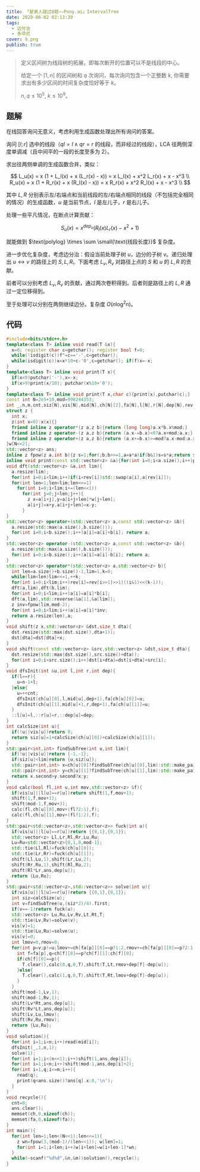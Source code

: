 ```yaml
---
title: 「是男人就过8题——Pony.ai」IntervalTree
date: 2020-06-02 02:13:39
tags:
  - 边分治
  - 多项式
cover: 9.png
publish: true
---
```


> 定义区间树为线段树的拓展，即每次断开的位置可以不是线段的中心。
>
> 给定一个 $[1, n]$ 的区间树和 $q$ 次询问，每次询问包含一个正整数 $k$, 你需要求出有多少区间的时间复杂度恰好等于 $k$。
>
> $n, q\le 10^5,\ k\le 10^9$。

<!-- more -->

## 题解

在线回答询问无意义，考虑利用生成函数处理出所有询问的答案。

询问 $[l;r]$ 选中的线段（$ql=l \land qr=r$ 的线段，而非经过的线段），LCA 往两侧深度单调减（且中间平的一段的长度至多为 $2$）。

求出往两侧单调的生成函数合并，类似：

$$
L_u(x) = x (1 + L_l(x) + x (L_r(x) - x)) = x L_l(x) + x^2 L_r(x) + x - x^3 \\
R_u(x) = x (1 + R_r(x) + x (R_l(x) - x)) = x R_r(x) + x^2 R_l(x) + x - x^3 \\
$$

其中 $L,R$ 分别表示左/右端点和当前线段的左/右端点相同的线段（不包括完全相同的情况）的生成函数，$u$ 是当前节点，$l$ 是左儿子，$r$ 是右儿子。

处理一些平凡情况，在断点计算贡献：

$$
S_u(x) = x^{dep_u} (R_l(x) L_r(x) - x^2 + 1)
$$

就能做到 $\text{polylog} \times \sum \small{\text{线段长度}}$ 复杂度。

进一步优化复杂度，考虑边分治：假设当前处理子树 $u$，边分的子树 $v$。递归处理出 $u \leftrightarrow v$ 的路径上的 $S,L,R$。下面考虑 $L_v,R_v$ 对路径上点的 $S$ 和 $u$ 的 $L,R$ 的贡献。

前者可以分别考虑 $L_v,R_v$ 的贡献，通过两次卷积得到。后者则是路径上的 $L,R$ 通过一定位移得到。

至于处理可以分别在两侧继续边分。复杂度 $O(n \log^2 n)$。

## 代码

```cpp
#include<bits/stdc++.h>
template<class T> inline void read(T &x){
  x=0; register char c=getchar(); register bool f=0;
  while(!isdigit(c))f^=c=='-',c=getchar();
  while(isdigit(c))x=x*10+c-'0',c=getchar(); if(f)x=-x;
}
template<class T> inline void print(T x){
  if(x<0)putchar('-'),x=-x;
  if(x>9)print(x/10); putchar(x%10+'0');
}
template<class T> inline void print(T x,char c){print(x),putchar(c);}
const int N=2e5+10,mod=998244353;
int _,n,m,cnt,siz[N],vis[N],mid[N],ch[N][2],fa[N],l[N],r[N],dep[N],rev[N<<2];
struct z {
  int x;
  z(int x=0):x(x){}
  friend inline z operator*(z a,z b){return (long long)a.x*b.x%mod;}
  friend inline z operator-(z a,z b){return (a.x-=b.x)<0?a.x+mod:a.x;}
  friend inline z operator+(z a,z b){return (a.x+=b.x)>=mod?a.x-mod:a.x;}
}w[N<<2];
std::vector<z> ans;
inline z fpow(z a,int b){z s=1;for(;b;b>>=1,a=a*a)if(b&1)s=s*a;return s;}
inline void print(const std::vector<z> &a){for(int i=0;i<a.size();i++)printf("%d ",a[i].x); printf("\n");}
void dft(std::vector<z> &a,int lim){
  a.resize(lim);
  for(int i=0;i<lim;i++)if(i<rev[i])std::swap(a[i],a[rev[i]]);
  for(int len=1;len<lim;len<<=1)
    for(int i=0;i<lim;i+=(len<<1))
      for(int j=0;j<len;j++){
        z x=a[i+j],y=a[i+j+len]*w[j+len];
        a[i+j]=x+y,a[i+j+len]=x-y;
      }
}
std::vector<z> operator+(std::vector<z> a,const std::vector<z> &b){
  a.resize(std::max(a.size(),b.size()));
  for(int i=0;i<b.size();i++)a[i]=a[i]+b[i]; return a;
}
std::vector<z> operator-(std::vector<z> a,const std::vector<z> &b){
  a.resize(std::max(a.size(),b.size()));
  for(int i=0;i<b.size();i++)a[i]=a[i]-b[i]; return a;
}
std::vector<z> operator*(std::vector<z> a,std::vector<z> b){
  int len=a.size()+b.size()-1,lim=1,k=0;
  while(lim<len)lim<<=1,++k;
  for(int i=0;i<lim;i++)rev[i]=rev[i>>1]>>1|((i&1)<<(k-1));
  dft(a,lim),dft(b,lim);
  for(int i=0;i<lim;i++)a[i]=a[i]*b[i];
  dft(a,lim),std::reverse(&a[1],&a[lim]);
  z inv=fpow(lim,mod-2);
  for(int i=0;i<lim;i++)a[i]=a[i]*inv;
  return a.resize(len),a;
}
void shift(z x,std::vector<z> &dst,size_t dta){
  dst.resize(std::max(dst.size(),dta+1));
  dst[dta]=dst[dta]+x;
}
void shift(const std::vector<z> &src,std::vector<z> &dst,size_t dta){
  dst.resize(std::max(dst.size(),src.size()+dta));
  for(int i=0;i<src.size();i++)dst[i+dta]=dst[i+dta]+src[i];
}
void dfsInit(int &u,int l,int r,int dep){
  if(l==r){
    u=n-1+l;
  }else{
    u=++cnt;
    dfsInit(ch[u][0],l,mid[u],dep+1),fa[ch[u][0]]=u;
    dfsInit(ch[u][1],mid[u]+1,r,dep+1),fa[ch[u][1]]=u;
  }
  ::l[u]=l,::r[u]=r,::dep[u]=dep;
}
int calcSize(int u){
  if(!u||vis[u])return 0;
  return siz[u]=1+calcSize(ch[u][0])+calcSize(ch[u][1]);
}
std::pair<int,int> findSubTree(int u,int lim){
  if(!u||vis[u])return {-1,-1};
  if(siz[u]<lim)return {u,siz[u]};
  std::pair<int,int> x=ch[u][0]?findSubTree(ch[u][0],lim):std::make_pair(-1,-1);
  std::pair<int,int> y=ch[u][1]?findSubTree(ch[u][1],lim):std::make_pair(-1,-1);
  return x.second>y.second?x:y;
}
void calc(bool fl,int u,int mov,std::vector<z> &f){
  if(vis[u]||l[u]==r[u])return shift(1,f,mov+1);
  shift(1,f,mov+1);
  shift(mod-1,f,mov+3);
  calc(fl,ch[u][0],mov+(fl?2:1),f);
  calc(fl,ch[u][1],mov+(fl?1:2),f);
}
std::pair<std::vector<z>,std::vector<z>> fuck(int u){
  if(vis[u]||l[u]==r[u])return {{0,1},{0,1}};
  std::vector<z> Ll,Lr,Rl,Rr,Lu,Ru;
  Lu=Ru=std::vector<z>{0,1,0,mod-1};
  std::tie(Ll,Rl)=fuck(ch[u][0]);
  std::tie(Lr,Rr)=fuck(ch[u][1]);
  shift(Ll,Lu,1),shift(Lr,Lu,2);
  shift(Rr,Ru,1),shift(Rl,Ru,2);
  shift(Rl*Lr,ans,dep[u]);
  return {Lu,Ru};
}
std::pair<std::vector<z>,std::vector<z>> solve(int u){
  if(vis[u]||l[u]==r[u])return {{0,1},{0,1}};
  int siz=calcSize(u);
  int v=findSubTree(u,(siz*2)/4).first;
  if(v==-1)return fuck(u);
  std::vector<z> Lu,Ru,Lv,Rv,Lt,Rt,T;
  std::tie(Lv,Rv)=solve(v);
  vis[v]=1;
  std::tie(Lu,Ru)=solve(u);
  vis[v]=0;
  int lmov=0,rmov=0;
  for(int p=v;p!=u;lmov+=ch[fa[p]][0]==p?1:2,rmov+=ch[fa[p]][0]==p?2:1,p=fa[p]){
    int f=fa[p],q=ch[f][0]==p?ch[f][1]:ch[f][0];
    if(ch[f][0]==p){
      T.clear(),calc(0,q,0,T),shift(T,Lt,rmov+dep[f]-dep[u]);
    }else{
      T.clear(),calc(1,q,0,T),shift(T,Rt,lmov+dep[f]-dep[u]);
    }
  }
  shift(mod-1,Lv,1);
  shift(mod-1,Rv,1);
  shift(Lv*Rt,ans,dep[u]);
  shift(Rv*Lt,ans,dep[u]);
  shift(Lv,Lu,lmov);
  shift(Rv,Ru,rmov);
  return {Lu,Ru};
}
void solution(){
  for(int i=1;i<n;i++)read(mid[i]);
  dfsInit(_,1,n,1);
  solve(1);
  for(int i=1;i<(n<<1);i++)shift(1,ans,dep[i]);
  for(int i=1;i<n;i++)shift(mod-1,ans,dep[i]+2);
  for(int i=1,q;i<=m;i++){
    read(q);
    print(q<ans.size()?ans[q].x:0,'\n');
  }
}
void recycle(){
  cnt=0;
  ans.clear();
  memset(ch,0,sizeof(ch));
  memset(fa,0,sizeof(fa));
}
int main(){
  for(int len=1;len<(N<<1);len<<=1){
    z wn=fpow(3,(mod-1)/(len<<1)); w[len]=1;
    for(int i=1;i<len;i++)w[i+len]=w[i+len-1]*wn;
  }
  while(~scanf("%d%d",&n,&m))solution(),recycle();
}
```